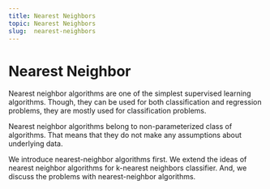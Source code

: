 ```yaml
---
title: Nearest Neighbors
topic: Nearest Neighbors
slug:  nearest-neighbors
---
```


# Nearest Neighbor

Nearest neighbor algorithms are one of the simplest supervised learning algorithms. Though, they can be used for both classification and regression problems, they are mostly used for classification problems.

Nearest neighbor algorithms belong to  non-parameterized class of algorithms. That means that they do not make any assumptions about underlying data.

We introduce nearest-neighbor algorithms first. We extend the ideas of nearest neighbor algorithms for k-nearest neighbors classifier. And, we discuss the problems with nearest-neighbor algorithms.


